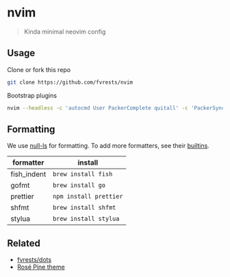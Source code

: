# nvim

> Kinda minimal neovim config

## Usage

Clone or fork this repo

```sh
git clone https://github.com/fvrests/nvim
```

Bootstrap plugins

```sh
nvim --headless -c 'autocmd User PackerComplete quitall' -c 'PackerSync'
```

## Formatting

We use [null-ls](https://github.com/jose-elias-alvarez/null-ls.nvim) for formatting. To add more formatters, see their [builtins](https://github.com/jose-elias-alvarez/null-ls.nvim/blob/main/lua/null-ls/builtins/formatting.lua).

| formatter   | install                |
| ----------- | ---------------------- |
| fish_indent | `brew install fish`    |
| gofmt       | `brew install go`      |
| prettier    | `npm install prettier` |
| shfmt       | `brew install shfmt`   |
| stylua      | `brew install stylua`  |

## Related

- [fvrests/dots](https://github.com/fvrests/dots)
- [Rosé Pine theme](https://github.com/rose-pine/neovim)
